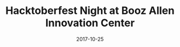 ---
date:   2017-10-25
title:  "Hacktoberfest Night at Booz Allen Innovation Center"
categories: event
link: https://www.meetup.com/Black-Code-Collective/events/238892776
description: "6:30 PM Wednesday October 25, 2017 "
---